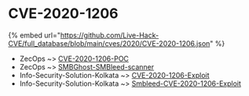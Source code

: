 # CVE-2020-1206
{% embed url="https://github.com/Live-Hack-CVE/full_database/blob/main/cves/2020/CVE-2020-1206.json" %}

* ZecOps ~> [CVE-2020-1206-POC](https://www.alice-snow.ru/2020/database/cve-2020-1206/cve-2020-1206-poc-zecops)
* ZecOps ~> [SMBGhost-SMBleed-scanner](https://www.alice-snow.ru/2020/database/cve-2020-1206/smbghost-smbleed-scanner-zecops)
* Info-Security-Solution-Kolkata ~> [CVE-2020-1206-Exploit](https://www.alice-snow.ru/2020/database/cve-2020-1206/cve-2020-1206-exploit-info-security-solution-kolkata)
* Info-Security-Solution-Kolkata ~> [Smbleed-CVE-2020-1206-Exploit](https://www.alice-snow.ru/2020/database/cve-2020-1206/smbleed-cve-2020-1206-exploit-info-security-solution-kolkata)